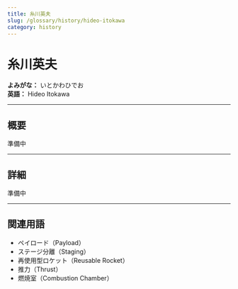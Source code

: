 ```yaml
---
title: 糸川英夫
slug: /glossary/history/hideo-itokawa
category: history
---
```


# 糸川英夫

**よみがな：** いとかわひでお  
**英語：** Hideo Itokawa  

---

## 概要

準備中

---

## 詳細

準備中

---

## 関連用語

- ペイロード（Payload）
- ステージ分離（Staging）
- 再使用型ロケット（Reusable Rocket）
- 推力（Thrust）
- 燃焼室（Combustion Chamber）

